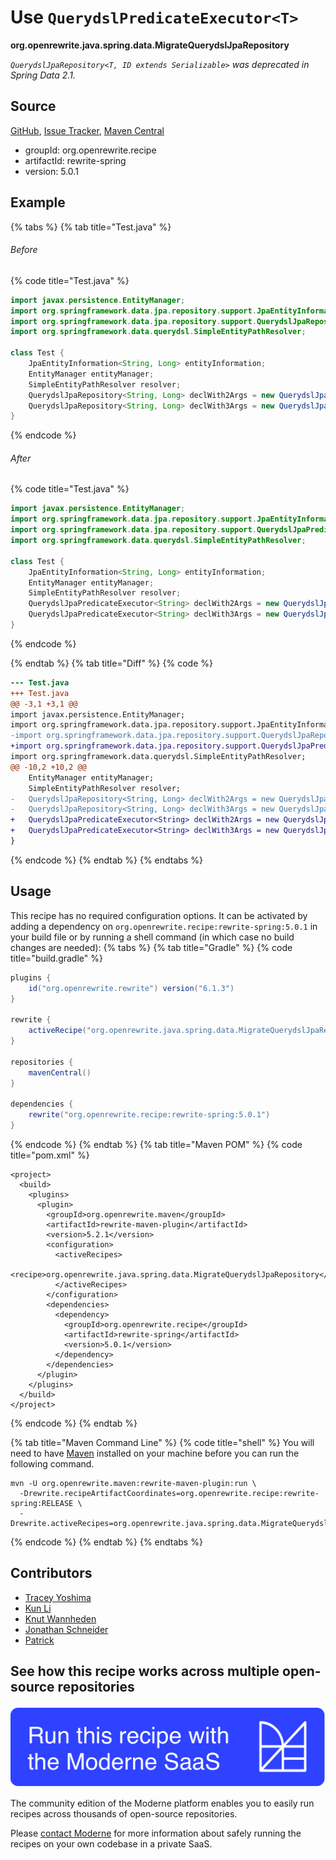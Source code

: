 # Use `QuerydslPredicateExecutor<T>`

**org.openrewrite.java.spring.data.MigrateQuerydslJpaRepository**

_`QuerydslJpaRepository<T, ID extends Serializable>` was deprecated in Spring Data 2.1._

## Source

[GitHub](https://github.com/openrewrite/rewrite-spring/blob/main/src/main/java/org/openrewrite/java/spring/data/MigrateQuerydslJpaRepository.java), [Issue Tracker](https://github.com/openrewrite/rewrite-spring/issues), [Maven Central](https://central.sonatype.com/artifact/org.openrewrite.recipe/rewrite-spring/5.0.1/jar)

* groupId: org.openrewrite.recipe
* artifactId: rewrite-spring
* version: 5.0.1

## Example


{% tabs %}
{% tab title="Test.java" %}

###### Before
{% code title="Test.java" %}
```java
import javax.persistence.EntityManager;
import org.springframework.data.jpa.repository.support.JpaEntityInformation;
import org.springframework.data.jpa.repository.support.QuerydslJpaRepository;
import org.springframework.data.querydsl.SimpleEntityPathResolver;

class Test {
    JpaEntityInformation<String, Long> entityInformation;
    EntityManager entityManager;
    SimpleEntityPathResolver resolver;
    QuerydslJpaRepository<String, Long> declWith2Args = new QuerydslJpaRepository(entityInformation, entityManager);
    QuerydslJpaRepository<String, Long> declWith3Args = new QuerydslJpaRepository(entityInformation, entityManager, resolver);
}
```
{% endcode %}

###### After
{% code title="Test.java" %}
```java
import javax.persistence.EntityManager;
import org.springframework.data.jpa.repository.support.JpaEntityInformation;
import org.springframework.data.jpa.repository.support.QuerydslJpaPredicateExecutor;
import org.springframework.data.querydsl.SimpleEntityPathResolver;

class Test {
    JpaEntityInformation<String, Long> entityInformation;
    EntityManager entityManager;
    SimpleEntityPathResolver resolver;
    QuerydslJpaPredicateExecutor<String> declWith2Args = new QuerydslJpaPredicateExecutor(entityInformation, entityManager, SimpleEntityPathResolver.INSTANCE, null);
    QuerydslJpaPredicateExecutor<String> declWith3Args = new QuerydslJpaPredicateExecutor(entityInformation, entityManager, resolver, null);
}
```
{% endcode %}

{% endtab %}
{% tab title="Diff" %}
{% code %}
```diff
--- Test.java
+++ Test.java
@@ -3,1 +3,1 @@
import javax.persistence.EntityManager;
import org.springframework.data.jpa.repository.support.JpaEntityInformation;
-import org.springframework.data.jpa.repository.support.QuerydslJpaRepository;
+import org.springframework.data.jpa.repository.support.QuerydslJpaPredicateExecutor;
import org.springframework.data.querydsl.SimpleEntityPathResolver;
@@ -10,2 +10,2 @@
    EntityManager entityManager;
    SimpleEntityPathResolver resolver;
-   QuerydslJpaRepository<String, Long> declWith2Args = new QuerydslJpaRepository(entityInformation, entityManager);
-   QuerydslJpaRepository<String, Long> declWith3Args = new QuerydslJpaRepository(entityInformation, entityManager, resolver);
+   QuerydslJpaPredicateExecutor<String> declWith2Args = new QuerydslJpaPredicateExecutor(entityInformation, entityManager, SimpleEntityPathResolver.INSTANCE, null);
+   QuerydslJpaPredicateExecutor<String> declWith3Args = new QuerydslJpaPredicateExecutor(entityInformation, entityManager, resolver, null);
}
```
{% endcode %}
{% endtab %}
{% endtabs %}


## Usage

This recipe has no required configuration options. It can be activated by adding a dependency on `org.openrewrite.recipe:rewrite-spring:5.0.1` in your build file or by running a shell command (in which case no build changes are needed): 
{% tabs %}
{% tab title="Gradle" %}
{% code title="build.gradle" %}
```groovy
plugins {
    id("org.openrewrite.rewrite") version("6.1.3")
}

rewrite {
    activeRecipe("org.openrewrite.java.spring.data.MigrateQuerydslJpaRepository")
}

repositories {
    mavenCentral()
}

dependencies {
    rewrite("org.openrewrite.recipe:rewrite-spring:5.0.1")
}
```
{% endcode %}
{% endtab %}
{% tab title="Maven POM" %}
{% code title="pom.xml" %}
```markup
<project>
  <build>
    <plugins>
      <plugin>
        <groupId>org.openrewrite.maven</groupId>
        <artifactId>rewrite-maven-plugin</artifactId>
        <version>5.2.1</version>
        <configuration>
          <activeRecipes>
            <recipe>org.openrewrite.java.spring.data.MigrateQuerydslJpaRepository</recipe>
          </activeRecipes>
        </configuration>
        <dependencies>
          <dependency>
            <groupId>org.openrewrite.recipe</groupId>
            <artifactId>rewrite-spring</artifactId>
            <version>5.0.1</version>
          </dependency>
        </dependencies>
      </plugin>
    </plugins>
  </build>
</project>
```
{% endcode %}
{% endtab %}

{% tab title="Maven Command Line" %}
{% code title="shell" %}
You will need to have [Maven](https://maven.apache.org/download.cgi) installed on your machine before you can run the following command.

```shell
mvn -U org.openrewrite.maven:rewrite-maven-plugin:run \
  -Drewrite.recipeArtifactCoordinates=org.openrewrite.recipe:rewrite-spring:RELEASE \
  -Drewrite.activeRecipes=org.openrewrite.java.spring.data.MigrateQuerydslJpaRepository
```
{% endcode %}
{% endtab %}
{% endtabs %}

## Contributors
* [Tracey Yoshima](tracey.yoshima@gmail.com)
* [Kun Li](122563761+kunli2@users.noreply.github.com)
* [Knut Wannheden](knut@moderne.io)
* [Jonathan Schneider](jkschneider@gmail.com)
* [Patrick](patway99@gmail.com)


## See how this recipe works across multiple open-source repositories

[![Moderne Link Image](/.gitbook/assets/ModerneRecipeButton.png)](https://public.moderne.io/recipes/org.openrewrite.java.spring.data.MigrateQuerydslJpaRepository)

The community edition of the Moderne platform enables you to easily run recipes across thousands of open-source repositories.

Please [contact Moderne](https://moderne.io/product) for more information about safely running the recipes on your own codebase in a private SaaS.
